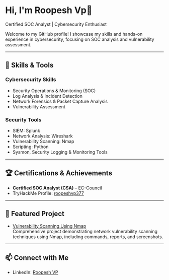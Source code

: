 # Hi, I'm Roopesh Vp👋

Certified SOC Analyst | Cybersecurity Enthusiast

Welcome to my GitHub profile! I showcase my skills and hands-on experience in cybersecurity, focusing on SOC analysis and vulnerability assessment.

---

## 🔧 Skills & Tools

### Cybersecurity Skills
- Security Operations & Monitoring (SOC)
- Log Analysis & Incident Detection
- Network Forensics & Packet Capture Analysis
- Vulnerability Assessment

### Security Tools
- SIEM: Splunk
- Network Analysis: Wireshark
- Vulnerability Scanning: Nmap
- Scripting: Python
- Sysmon, Security Logging & Monitoring Tools

---

## 🏆 Certifications & Achievements
- **Certified SOC Analyst (CSA)** – EC-Council  
- TryHackMe Profile: [roopeshvp377](https://tryhackme.com/p/roopeshvp377)

---

## 📂 Featured Project

- [Vulnerability Scanning Using Nmap](https://github.com/Roopesh377/Vulnerability-Scanning-Nmap)  
  Comprehensive project demonstrating network vulnerability scanning techniques using Nmap, including commands, reports, and screenshots.

---

## 📫 Connect with Me
- LinkedIn: [Roopesh VP](https://www.linkedin.com/in/roopesh-vp-691093260)
